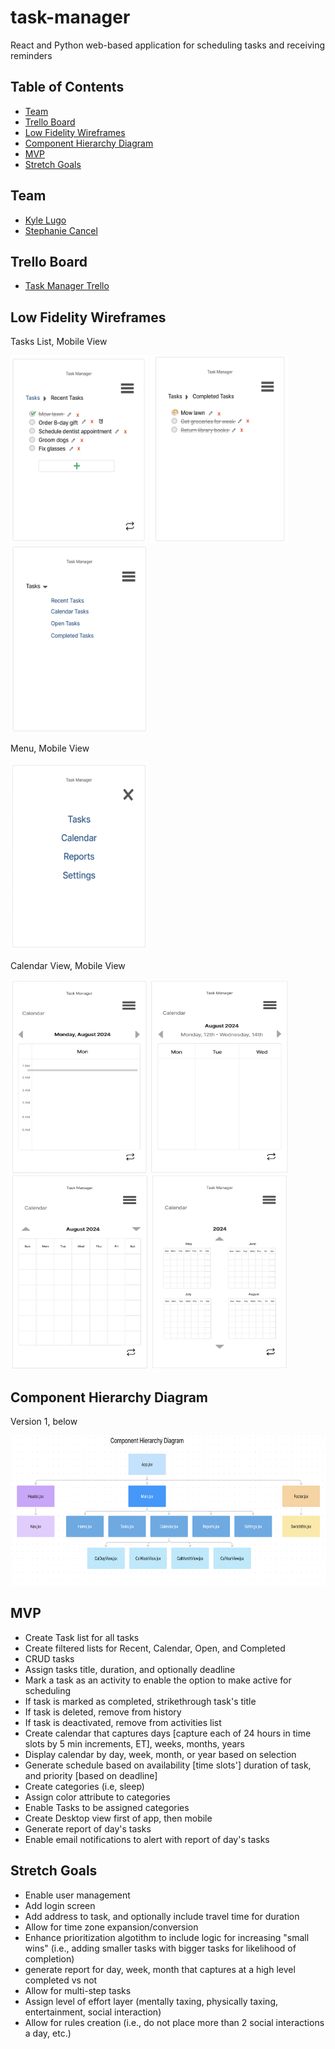 # task-manager
React and Python web-based application for scheduling tasks and receiving reminders

## Table of Contents
- [Team](#team)
- [Trello Board](#trello-board)
- [Low Fidelity Wireframes](#low-fidelity-wireframes)
- [Component Hierarchy Diagram](#component-hierarchy-diagram)
- [MVP](#mvp)
- [Stretch Goals](#stretch-goals)

## Team
- [Kyle Lugo](https://github.com/kjl56)
- [Stephanie Cancel](https://github.com/persefy)

## Trello Board
- [Task Manager Trello](https://trello.com/b/TCpZaEZJ/task-manager)

## Low Fidelity Wireframes
Tasks List, Mobile View

<img src="./readme-files/RecentTasks.png" width="220" height="300">
<img src="./readme-files/CompletedTasks.png" width="220" height="300">
<img src="./readme-files/TasksMenu.png" width="220" height="300">

Menu, Mobile View

<img src="./readme-files/NavMenu.png" width="220" height="300">

Calendar View, Mobile View

<img src="./readme-files/calendarDayView.png" width="220" height="310">
<img src="./readme-files/calendarWeekView.png" width="220" height="310">
<img src="./readme-files/calendarMonthView.png" width="220" height="310">
<img src="./readme-files/calendarYearView.png" width="220" height="310">

## Component Hierarchy Diagram
Version 1, below

<img src="./readme-files/CHD.png" width="900" height="240">

## MVP
- Create Task list for all tasks
- Create filtered lists for Recent, Calendar, Open, and Completed
-  CRUD tasks
- Assign tasks title, duration, and optionally deadline
- Mark a task as an activity to enable the option to make active for scheduling
- If task is marked as completed, strikethrough task's title
- If task is deleted, remove from history
- If task is deactivated, remove from activities list
- Create calendar that captures days [capture each of 24 hours in time slots by 5 min increments, ET], weeks, months, years
- Display calendar by day, week, month, or year based on selection
- Generate schedule based on availability [time slots'] duration of task, and priority [based on deadline]
- Create categories (i.e, sleep)
- Assign color attribute to categories
- Enable Tasks to be assigned categories
- Create Desktop view first of app, then mobile
- Generate report of day's tasks
- Enable email notifications to alert with report of day's tasks

  
## Stretch Goals
- Enable user management
- Add login screen
- Add address to task, and optionally include travel time for duration
- Allow for time zone expansion/conversion
- Enhance prioritization algotithm to include logic for increasing "small wins" (i.e., adding smaller tasks with bigger tasks for likelihood of completion)
- generate report for day, week, month that captures at a high level completed vs not   
- Allow for multi-step tasks
- Assign level of effort layer (mentally taxing, physically taxing, entertainment, social interaction)
- Allow for rules creation (i.e., do not place more than 2 social interactions a day, etc.)
